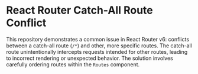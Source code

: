 # React Router Catch-All Route Conflict

This repository demonstrates a common issue in React Router v6: conflicts between a catch-all route (`/*`) and other, more specific routes. The catch-all route unintentionally intercepts requests intended for other routes, leading to incorrect rendering or unexpected behavior.  The solution involves carefully ordering routes within the `Routes` component.